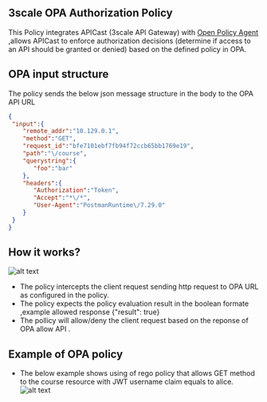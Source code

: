 
## 3scale OPA Authorization Policy

This Policy integrates APICast (3scale API Gateway) with  [Open Policy Agent](https://www.openpolicyagent.org/)  ,allows APICast to enforce authorization decisions (determine if access to an API should be granted or denied)  based on the defined policy in OPA.


## OPA input structure
 The policy sends the below json message structure in the body to the OPA API URL 
  ```json          
{
   "input":{
      "remote_addr":"10.129.0.1",
      "method":"GET",
      "request_id":"bfe7101ebf7fb94f72ccb65bb1769e19",
      "path":"\/course",
      "querystring":{
         "foo":"bar"
      },
      "headers":{
         "Authorization":"Token",
         "Accept":"*\/*",
         "User-Agent":"PostmanRuntime\/7.29.0"
      }
   }
}
```

## How it works?
![alt text](https://github.com/abdelhamidfg/opa-authorization-policy/blob/master/opa-flow.jpg?raw=true)
- The policy intercepts the client request sending http request to OPA URL as configured in the policy. 
- The policy expects the policy evaluation result in the boolean formate  ,example allowed response {"result": true}
- The pollicy will allow/deny the client request based on the reponse of OPA allow API .
 
 ## Example of OPA policy 
- The below example shows using of rego policy that allows GET method to the course resource with JWT username claim equals to alice.
 ![alt text](https://github.com/abdelhamidfg/opa-authorization-policy/blob/master/jwt-policy.jpg?raw=true)


